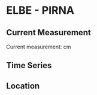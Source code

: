# ELBE - PIRNA

## Current Measurement

Current measurement: <Value topic="rivers/pegel-online/ELBE/PIRNA/measurementValue"/> cm

## Time Series

<TimeSeries topic="rivers/pegel-online/ELBE/PIRNA/measurementValue" period="week" />

## Location

<WorldMap>
  <Marker lat="50.96458461840771" lon="13.929755188361451" labelTopic="rivers/pegel-online/ELBE/PIRNA/measurementValue" />
</WorldMap>
